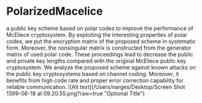 # PolarizedMacelice
a public key scheme based on polar codes to improve the performance of McEliece cryptosystem. By exploiting the interesting properties of polar codes, we put the encryption matrix of the proposed scheme in systematic form. Moreover, the nonsingular matrix is constructed from the generator matrix of used polar code. These proceedings lead to decrease the public and private key lengths compared with the original McEliece public key cryptosystem. We analyze the proposed scheme against known attacks on the public key cryptosystems based on channel coding. Moreover, it benefits from high code rate and proper error correction capability for reliable communication.
![Alt text](/Users/narges/Desktop/Screen Shot 1399-06-18 at 09.20.55.png?raw=true "Optional Title")
